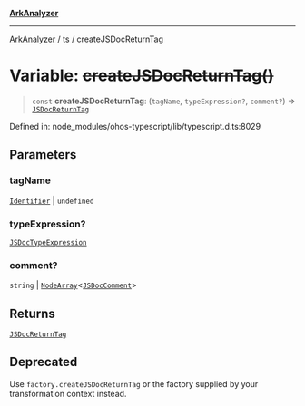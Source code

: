 [**ArkAnalyzer**](../../../../README.md)

***

[ArkAnalyzer](../../../../globals.md) / [ts](../README.md) / createJSDocReturnTag

# Variable: ~~createJSDocReturnTag()~~

> `const` **createJSDocReturnTag**: (`tagName`, `typeExpression?`, `comment?`) => [`JSDocReturnTag`](../interfaces/JSDocReturnTag.md)

Defined in: node\_modules/ohos-typescript/lib/typescript.d.ts:8029

## Parameters

### tagName

[`Identifier`](../interfaces/Identifier.md) | `undefined`

### typeExpression?

[`JSDocTypeExpression`](../interfaces/JSDocTypeExpression.md)

### comment?

`string` | [`NodeArray`](../interfaces/NodeArray.md)\<[`JSDocComment`](../type-aliases/JSDocComment.md)\>

## Returns

[`JSDocReturnTag`](../interfaces/JSDocReturnTag.md)

## Deprecated

Use `factory.createJSDocReturnTag` or the factory supplied by your transformation context instead.
